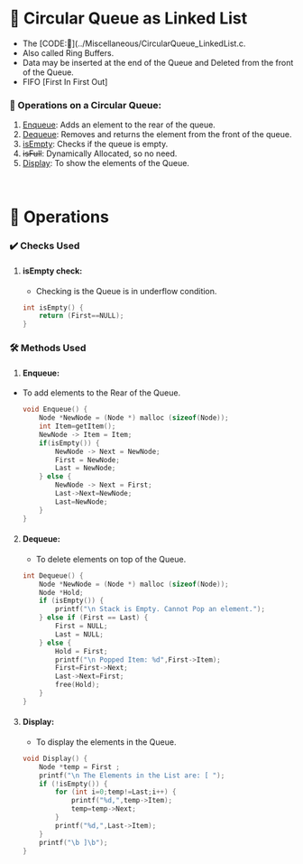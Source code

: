 # 🔁 Circular Queue as Linked List
- The [CODE:📑](../Miscellaneous/CircularQueue_LinkedList.c.
- Also called Ring Buffers.
- Data may be inserted at the end of the Queue and Deleted from the front of the Queue.
- FIFO [First In First Out]

### 🔧 Operations on a Circular Queue:
1. [Enqueue](#enqueue): Adds an element to the rear of the queue.
2. [Dequeue](#dequeue): Removes and returns the element from the front of the queue.
4. [isEmpty](#isempty-check): Checks if the queue is empty.
5. ~~isFull~~: Dynamically Allocated, so no need.
6. [Display](#display): To show the elements of the Queue.

&nbsp;
# 🧩 **Operations**
### ✔️ Checks Used
1. #### **isEmpty** check: 
    - Checking is the Queue is in underflow condition.
    ```c
    int isEmpty() {
        return (First==NULL);
    }
    ```

### 🛠️ Methods Used
1. #### **Enqueue**:
- To add elements to the Rear of the Queue.
    ```c
    void Enqueue() {
        Node *NewNode = (Node *) malloc (sizeof(Node));
        int Item=getItem();
        NewNode -> Item = Item;
        if(isEmpty()) {
            NewNode -> Next = NewNode;
            First = NewNode;
            Last = NewNode;
        } else {
            NewNode -> Next = First;
            Last->Next=NewNode;
            Last=NewNode;
        }
    }

    ```

2. #### **Dequeue**:
    - To delete elements on top of the Queue.
    ```c
    int Dequeue() {
        Node *NewNode = (Node *) malloc (sizeof(Node));
        Node *Hold;
        if (isEmpty()) {
            printf("\n Stack is Empty. Cannot Pop an element.");
        } else if (First == Last) {
            First = NULL;
            Last = NULL;
        } else {
            Hold = First;
            printf("\n Popped Item: %d",First->Item);
            First=First->Next;
            Last->Next=First;
            free(Hold);
        }
    }
    ```

3. #### **Display**:
    - To display the elements in the Queue.
    ```c
    void Display() {
        Node *temp = First ;
        printf("\n The Elements in the List are: [ ");
        if (!isEmpty()) {
            for (int i=0;temp!=Last;i++) {
                printf("%d,",temp->Item);
                temp=temp->Next;
            }
            printf("%d,",Last->Item);
        }
        printf("\b ]\b");
    }
    ```
